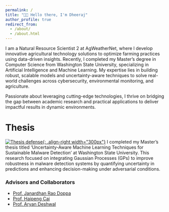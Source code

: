 ```yaml
---
permalink: /
title: "👋🏼 Hello there, I'm Dheeraj"
author_profile: true
redirect_from: 
  - /about/
  - /about.html
---
```


I am a Natural Resource Scientist 2 at AgWeatherNet, where I develop innovative agricultural technology solutions to optimize farming practices using data-driven insights. Recently, I completed my Master’s degree in Computer Science from Washington State University, specializing in Artificial Intelligence and Machine Learning. My expertise lies in building robust, scalable models and uncertainty-aware techniques to solve real-world challenges across cybersecurity, environmental monitoring, and agriculture.

Passionate about leveraging cutting-edge technologies, I thrive on bridging the gap between academic research and practical applications to deliver impactful results in dynamic environments.

# Thesis

[![Thesis defense](/images/dheeraj_defence_pic.png){: .align-right width="300px"}](https://www.linkedin.com/posts/dheerajvurukuti_ai-machinelearning-cybersecurity-activity-7272211105563721729-_db7?utm_source=share&utm_medium=member_desktop&rcm=ACoAAC80XAsBzW3w0bu4debjuCgVVy-rxtl3E9M "Click to learn more")
I completed my Master’s thesis titled ‘Uncertainty-Aware Machine Learning Techniques for Sustainable Malware Detection’ at Washington State University. This research focused on integrating Gaussian Processes (GPs) to improve robustness in malware detection systems by quantifying uncertainty in predictions and enhancing decision-making under adversarial conditions.

### Advisors and Collaborators
- [Prof. Janardhan Rao Doppa](https://eecs.wsu.edu/~jana/)  
- [Prof. Haipeng Cai](https://chapering.github.io)
- [Prof. Aryan Deshwal](https://aryandeshwal.github.io)